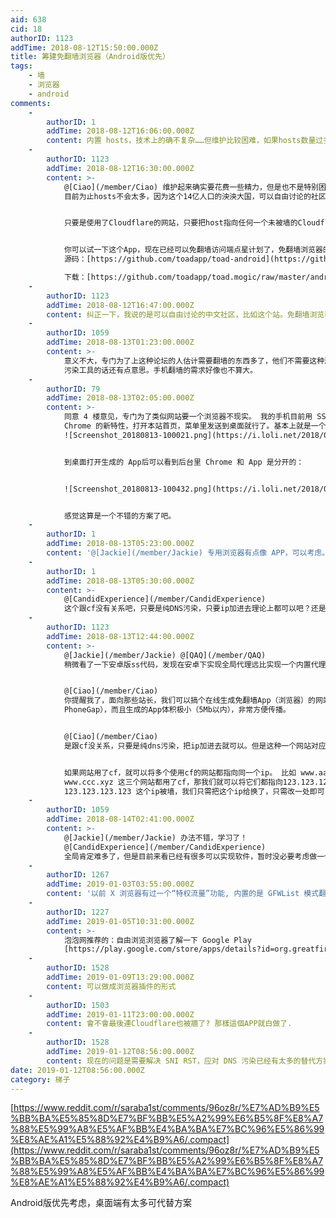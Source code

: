 ```yaml
---
aid: 638
cid: 18
authorID: 1123
addTime: 2018-08-12T15:50:00.000Z
title: 筹建免翻墙浏览器（Android版优先）
tags:
    - 墙
    - 浏览器
    - android
comments:
    -
        authorID: 1
        addTime: 2018-08-12T16:06:00.000Z
        content: 内置 hosts，技术上的确不复杂……但维护比较困难，如果hosts数量过多，性能又是问题……
    -
        authorID: 1123
        addTime: 2018-08-12T16:30:00.000Z
        content: >-
            @[Ciao](/member/Ciao) 维护起来确实要花费一些精力，但是也不是特别困难。
            目前为止hosts不会太多，因为这个14亿人口的泱泱大国，可以自由讨论的社区甚至还不到10个。


            只要是使用了Cloudflare的网站，只要把host指向任何一个未被墙的Cloudflare的ip就可以免翻墙访问。


            你可以试一下这个App，现在已经可以免翻墙访问端点星计划了，免翻墙浏览器的原理跟这个类似
            源码：[https://github.com/toadapp/toad-android](https://github.com/toadapp/toad-android)  

            下载：[https://github.com/toadapp/toad.mogic/raw/master/android/toad-app-1.0.1.apk](https://github.com/toadapp/toad.mogic/raw/master/android/toad-app-1.0.1.apk)
    -
        authorID: 1123
        addTime: 2018-08-12T16:47:00.000Z
        content: 纠正一下，我说的是可以自由讨论的中文社区，比如这个站。免翻墙浏览器并不适合是用来浏览FB、twitter、youtube。
    -
        authorID: 1059
        addTime: 2018-08-13T01:23:00.000Z
        content: >-
            意义不大，专门为了上这种论坛的人估计需要翻墙的东西多了，他们不需要这种浏览器。如果说是内置了反DNS
            污染工具的话还有点意思。手机翻墙的需求好像也不算大。
    -
        authorID: 79
        addTime: 2018-08-13T02:05:00.000Z
        content: >-
            同意 4 楼意见，专门为了类似网站要一个浏览器不现实。 我的手机目前用 SSR 分应用代理，然后 Chrome 放到代理列表中。利用
            Chrome 的新特性，打开本站首页，菜单里发送到桌面就行了。基本上就是一个很简单的 App 了。菜单：
            ![Screenshot_20180813-100021.png](https://i.loli.net/2018/08/13/5b70e66a8970b.png)


            到桌面打开生成的 App后可以看到后台里 Chrome 和 App 是分开的：


            ![Screenshot_20180813-100432.png](https://i.loli.net/2018/08/13/5b70e75921b11.png)


            感觉这算是一个不错的方案了吧。
    -
        authorID: 1
        addTime: 2018-08-13T05:23:00.000Z
        content: '@[Jackie](/member/Jackie) 专用浏览器有点像 APP，可以考虑。'
    -
        authorID: 1
        addTime: 2018-08-13T05:30:00.000Z
        content: >-
            @[CandidExperience](/member/CandidExperience)
            这个跟cf没有关系吧，只要是纯DNS污染，只要ip加进去理论上都可以吧？还是说ip不能被墙？
    -
        authorID: 1123
        addTime: 2018-08-13T12:44:00.000Z
        content: >-
            @[Jackie](/member/Jackie) @[QAQ](/member/QAQ)
            稍微看了一下安卓版ss代码，发现在安卓下实现全局代理远比实现一个内置代理的浏览器复杂。


            @[Ciao](/member/Ciao)
            你提醒我了，面向那些站长，我们可以搞个在线生成免翻墙App（浏览器）的网站，让他们去生成自己网站专用的App（借鉴
            PhoneGap），而且生成的App体积极小（5Mb以内），非常方便传播。


            @[Ciao](/member/Ciao)
            是跟cf没关系，只要是纯dns污染，把ip加进去就可以。但是这种一个网站对应一个ip的情形，维护起来太麻烦。


            如果网站用了cf，就可以将多个使用cf的网站都指向同一个ip。 比如 www.aaa.com www.bbb.org
            www.ccc.xyz 这三个网站都用了cf，那我们就可以将它们都指向123.123.123.123（假如这个是cf的ip） 如果有一天
            123.123.123.123 这个ip被墙，我们只需把这个ip给换了，只需改一处即可，降低维护成本。
    -
        authorID: 1059
        addTime: 2018-08-14T02:41:00.000Z
        content: >-
            @[Jackie](/member/Jackie) 办法不错，学习了！
            @[CandidExperience](/member/CandidExperience)
            全局肯定难多了，但是目前来看已经有很多可以实现软件，暂时没必要考虑做一个这么复杂的APP。你的新想法不错。
    -
        authorID: 1267
        addTime: 2019-01-03T03:55:00.000Z
        content: '以前 X 浏览器有过一个“特权流量”功能, 内置的是 GFWList 模式翻墙. 后来在 2017 年的某个版本停止提供了'
    -
        authorID: 1227
        addTime: 2019-01-05T10:31:00.000Z
        content: >-
            泡泡网推荐的：自由浏览浏览器了解一下 Google Play
            [https://play.google.com/store/apps/details?id=org.greatfire.freebrowser&hl=zh-CN](https://play.google.com/store/apps/details?hl=zh-CN&id=org.greatfire.freebrowser)
    -
        authorID: 1528
        addTime: 2019-01-09T13:29:00.000Z
        content: 可以做成浏览器插件的形式
    -
        authorID: 1503
        addTime: 2019-01-11T23:00:00.000Z
        content: 會不會最後連Cloudflare也被牆了? 那樣這個APP就白做了.
    -
        authorID: 1528
        addTime: 2019-01-12T08:56:00.000Z
        content: 现在的问题是需要解决 SNI RST，应对 DNS 污染已经有太多的替代方案
date: 2019-01-12T08:56:00.000Z
category: 梯子
---
```


[https://www.reddit.com/r/saraba1st/comments/96oz8r/%E7%AD%B9%E5%BB%BA%E5%85%8D%E7%BF%BB%E5%A2%99%E6%B5%8F%E8%A7%88%E5%99%A8%E5%AF%BB%E4%BA%BA%E7%BC%96%E5%86%99%E8%AE%A1%E5%88%92%E4%B9%A6/.compact](https://www.reddit.com/r/saraba1st/comments/96oz8r/%E7%AD%B9%E5%BB%BA%E5%85%8D%E7%BF%BB%E5%A2%99%E6%B5%8F%E8%A7%88%E5%99%A8%E5%AF%BB%E4%BA%BA%E7%BC%96%E5%86%99%E8%AE%A1%E5%88%92%E4%B9%A6/.compact)

Android版优先考虑，桌面端有太多可代替方案

